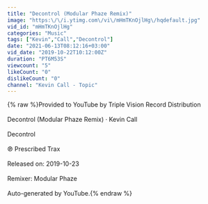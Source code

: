 ```yaml
---
title: "Decontrol (Modular Phaze Remix)"
image: "https:\/\/i.ytimg.com\/vi\/mHmTKnOjlHg\/hqdefault.jpg"
vid_id: "mHmTKnOjlHg"
categories: "Music"
tags: ["Kevin","Call","Decontrol"]
date: "2021-06-13T08:12:16+03:00"
vid_date: "2019-10-22T10:12:00Z"
duration: "PT6M53S"
viewcount: "5"
likeCount: "0"
dislikeCount: "0"
channel: "Kevin Call - Topic"
---
```

{% raw %}Provided to YouTube by Triple Vision Record Distribution<br /><br />Decontrol (Modular Phaze Remix) · Kevin Call<br /><br />Decontrol<br /><br />℗ Prescribed Trax<br /><br />Released on: 2019-10-23<br /><br />Remixer: Modular Phaze<br /><br />Auto-generated by YouTube.{% endraw %}

